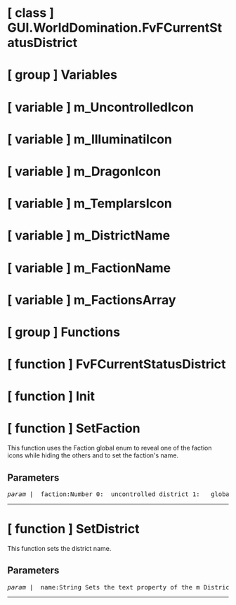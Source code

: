 # [ class ] GUI.WorldDomination.FvFCurrentStatusDistrict

# [ group ] Variables

# [ variable ] m_UncontrolledIcon

# [ variable ] m_IlluminatiIcon

# [ variable ] m_DragonIcon

# [ variable ] m_TemplarsIcon

# [ variable ] m_DistrictName

# [ variable ] m_FactionName

# [ variable ] m_FactionsArray

# [ group ] Functions

# [ function ] FvFCurrentStatusDistrict

# [ function ] Init

# [ function ] SetFaction

This function uses the Faction global enum to reveal one of the faction icons while hiding the others and to set the faction's name.

## Parameters

<pre>
<em>param</em> |  faction:Number 0:  uncontrolled district 1:  _global.Enums.Factions.e_FactionDragon 2:  _global.Enums.Factions.e_FactionTemplar 3:  _global.Enums.Factions.e_FactionIlluminati 
</pre>

---

# [ function ] SetDistrict

This function sets the district name.

## Parameters

<pre>
<em>param</em> |  name:String Sets the text property of the m_DistrictName TextField 
</pre>

---

